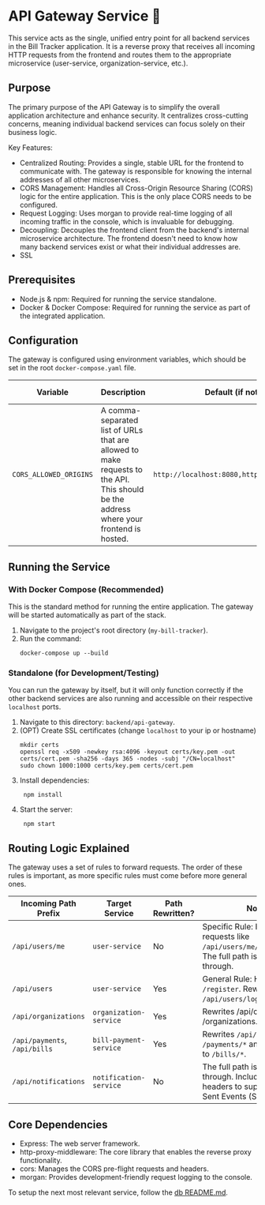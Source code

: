 # API Gateway Service 🌉

This service acts as the single, unified entry point for all backend services in the Bill Tracker application. It is a reverse proxy that receives all incoming HTTP requests from the frontend and routes them to the appropriate microservice (user-service, organization-service, etc.).

## Purpose

The primary purpose of the API Gateway is to simplify the overall application architecture and enhance security. It centralizes cross-cutting concerns, meaning individual backend services can focus solely on their business logic.

Key Features:

- Centralized Routing: Provides a single, stable URL for the frontend to communicate with. The gateway is responsible for knowing the internal addresses of all other microservices.
- CORS Management: Handles all Cross-Origin Resource Sharing (CORS) logic for the entire application. This is the only place CORS needs to be configured.
- Request Logging: Uses morgan to provide real-time logging of all incoming traffic in the console, which is invaluable for debugging.
- Decoupling: Decouples the frontend client from the backend's internal microservice architecture. The frontend doesn't need to know how many backend services exist or what their individual addresses are.
- SSL

## Prerequisites

- Node.js & npm: Required for running the service standalone.
- Docker & Docker Compose: Required for running the service as part of the integrated application.

## Configuration

The gateway is configured using environment variables, which should be set in the root `docker-compose.yaml` file.

| Variable | Description | Default (if not set) | Example Value |
| -------- | ----------- | -------------------- | ---- |
| `CORS_ALLOWED_ORIGINS` | A comma-separated list of URLs that are allowed to make requests to the API. This should be the address where your frontend is hosted. | `http://localhost:8080,http://localhost:5173` | `https://your-domain.com` |

## Running the Service
### With Docker Compose (Recommended)

This is the standard method for running the entire application. The gateway will be started automatically as part of the stack.

1. Navigate to the project's root directory (`my-bill-tracker`).
2. Run the command:
   ```
   docker-compose up --build
   ```

### Standalone (for Development/Testing)

You can run the gateway by itself, but it will only function correctly if the other backend services are also running and accessible on their respective `localhost` ports.

1. Navigate to this directory: `backend/api-gateway`.
2. (OPT) Create SSL certificates (change `localhost` to your ip or hostname)
   ```
   mkdir certs
   openssl req -x509 -newkey rsa:4096 -keyout certs/key.pem -out certs/cert.pem -sha256 -days 365 -nodes -subj "/CN=localhost"
   sudo chown 1000:1000 certs/key.pem certs/cert.pem
   ```
3. Install dependencies:
   ```
    npm install
   ```
4. Start the server:
   ```
    npm start
   ```

## Routing Logic Explained

The gateway uses a set of rules to forward requests. The order of these rules is important, as more specific rules must come before more general ones.

| Incoming Path Prefix | Target Service | Path Rewritten? | Notes |
| -------------------  | -------------- | --------------- | ----- |
| `/api/users/me` | `user-service` | No | Specific Rule: Handles requests like` /api/users/me/notifications`. The full path is passed through. |
| `/api/users` | `user-service` | Yes | General Rule: Handles `/login`, `/register`. Rewrites `/api/users/login` to `/login`. |
| `/api/organizations` | `organization-service` | Yes | Rewrites /api/organizations to /organizations. |
| `/api/payments`, `/api/bills` | `bill-payment-service` | Yes | Rewrites `/api/payments/*` to `/payments/*` and `/api/bills/*` to `/bills/*`. |
| `/api/notifications` | `notification-service` | No | The full path is passed through. Includes special headers to support Server-Sent Events (SSE) streaming.

## Core Dependencies

- Express: The web server framework.
- http-proxy-middleware: The core library that enables the reverse proxy functionality.
- cors: Manages the CORS pre-flight requests and headers.
- morgan: Provides development-friendly request logging to the console.

To setup the next most relevant service, follow the [db README.md](../db/README.md).
